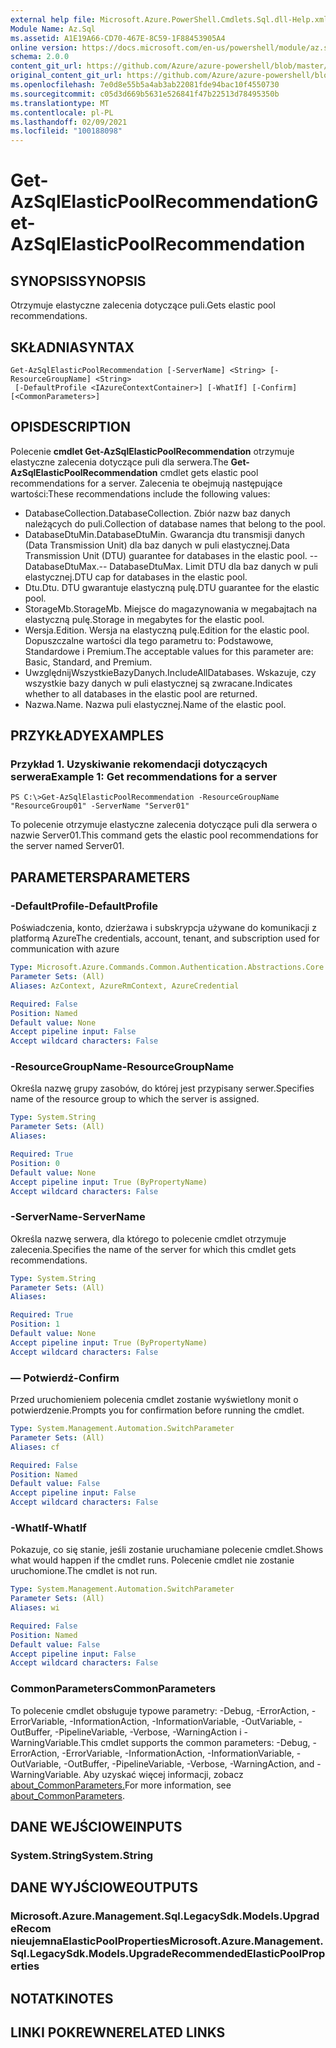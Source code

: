 ```yaml
---
external help file: Microsoft.Azure.PowerShell.Cmdlets.Sql.dll-Help.xml
Module Name: Az.Sql
ms.assetid: A1E19A66-CD70-467E-8C59-1F88453905A4
online version: https://docs.microsoft.com/en-us/powershell/module/az.sql/get-azsqlelasticpoolrecommendation
schema: 2.0.0
content_git_url: https://github.com/Azure/azure-powershell/blob/master/src/Sql/Sql/help/Get-AzSqlElasticPoolRecommendation.md
original_content_git_url: https://github.com/Azure/azure-powershell/blob/master/src/Sql/Sql/help/Get-AzSqlElasticPoolRecommendation.md
ms.openlocfilehash: 7e0d8e55b5a4ab3ab22081fde94bac10f4550730
ms.sourcegitcommit: c05d3d669b5631e526841f47b22513d78495350b
ms.translationtype: MT
ms.contentlocale: pl-PL
ms.lasthandoff: 02/09/2021
ms.locfileid: "100188098"
---
```

# <span data-ttu-id="b81c1-101">Get-AzSqlElasticPoolRecommendation</span><span class="sxs-lookup"><span data-stu-id="b81c1-101">Get-AzSqlElasticPoolRecommendation</span></span>

## <span data-ttu-id="b81c1-102">SYNOPSIS</span><span class="sxs-lookup"><span data-stu-id="b81c1-102">SYNOPSIS</span></span>
<span data-ttu-id="b81c1-103">Otrzymuje elastyczne zalecenia dotyczące puli.</span><span class="sxs-lookup"><span data-stu-id="b81c1-103">Gets elastic pool recommendations.</span></span>

## <span data-ttu-id="b81c1-104">SKŁADNIA</span><span class="sxs-lookup"><span data-stu-id="b81c1-104">SYNTAX</span></span>

```
Get-AzSqlElasticPoolRecommendation [-ServerName] <String> [-ResourceGroupName] <String>
 [-DefaultProfile <IAzureContextContainer>] [-WhatIf] [-Confirm] [<CommonParameters>]
```

## <span data-ttu-id="b81c1-105">OPIS</span><span class="sxs-lookup"><span data-stu-id="b81c1-105">DESCRIPTION</span></span>
<span data-ttu-id="b81c1-106">Polecenie **cmdlet Get-AzSqlElasticPoolRecommendation** otrzymuje elastyczne zalecenia dotyczące puli dla serwera.</span><span class="sxs-lookup"><span data-stu-id="b81c1-106">The **Get-AzSqlElasticPoolRecommendation** cmdlet gets elastic pool recommendations for a server.</span></span>
<span data-ttu-id="b81c1-107">Zalecenia te obejmują następujące wartości:</span><span class="sxs-lookup"><span data-stu-id="b81c1-107">These recommendations include the following values:</span></span>
- <span data-ttu-id="b81c1-108">DatabaseCollection.</span><span class="sxs-lookup"><span data-stu-id="b81c1-108">DatabaseCollection.</span></span> <span data-ttu-id="b81c1-109">Zbiór nazw baz danych należących do puli.</span><span class="sxs-lookup"><span data-stu-id="b81c1-109">Collection of database names that belong to the pool.</span></span> 
- <span data-ttu-id="b81c1-110">DatabaseDtuMin.</span><span class="sxs-lookup"><span data-stu-id="b81c1-110">DatabaseDtuMin.</span></span> <span data-ttu-id="b81c1-111">Gwarancja dtu transmisji danych (Data Transmission Unit) dla baz danych w puli elastycznej.</span><span class="sxs-lookup"><span data-stu-id="b81c1-111">Data Transmission Unit (DTU) guarantee for databases in the elastic pool.</span></span> 
 <span data-ttu-id="b81c1-112">-- DatabaseDtuMax.</span><span class="sxs-lookup"><span data-stu-id="b81c1-112">-- DatabaseDtuMax.</span></span> <span data-ttu-id="b81c1-113">Limit DTU dla baz danych w puli elastycznej.</span><span class="sxs-lookup"><span data-stu-id="b81c1-113">DTU cap for databases in the elastic pool.</span></span> 
- <span data-ttu-id="b81c1-114">Dtu.</span><span class="sxs-lookup"><span data-stu-id="b81c1-114">Dtu.</span></span> <span data-ttu-id="b81c1-115">DTU gwarantuje elastyczną pulę.</span><span class="sxs-lookup"><span data-stu-id="b81c1-115">DTU guarantee for the elastic pool.</span></span> 
- <span data-ttu-id="b81c1-116">StorageMb.</span><span class="sxs-lookup"><span data-stu-id="b81c1-116">StorageMb.</span></span> <span data-ttu-id="b81c1-117">Miejsce do magazynowania w megabajtach na elastyczną pulę.</span><span class="sxs-lookup"><span data-stu-id="b81c1-117">Storage in megabytes for the elastic pool.</span></span> 
- <span data-ttu-id="b81c1-118">Wersja.</span><span class="sxs-lookup"><span data-stu-id="b81c1-118">Edition.</span></span> <span data-ttu-id="b81c1-119">Wersja na elastyczną pulę.</span><span class="sxs-lookup"><span data-stu-id="b81c1-119">Edition for the elastic pool.</span></span> <span data-ttu-id="b81c1-120">Dopuszczalne wartości dla tego parametru to: Podstawowe, Standardowe i Premium.</span><span class="sxs-lookup"><span data-stu-id="b81c1-120">The acceptable values for this parameter are: Basic, Standard, and Premium.</span></span> 
- <span data-ttu-id="b81c1-121">UwzględnijWszystkieBazyDanych.</span><span class="sxs-lookup"><span data-stu-id="b81c1-121">IncludeAllDatabases.</span></span> <span data-ttu-id="b81c1-122">Wskazuje, czy wszystkie bazy danych w puli elastycznej są zwracane.</span><span class="sxs-lookup"><span data-stu-id="b81c1-122">Indicates whether to all databases in the elastic pool are returned.</span></span> 
- <span data-ttu-id="b81c1-123">Nazwa.</span><span class="sxs-lookup"><span data-stu-id="b81c1-123">Name.</span></span> <span data-ttu-id="b81c1-124">Nazwa puli elastycznej.</span><span class="sxs-lookup"><span data-stu-id="b81c1-124">Name of the elastic pool.</span></span>

## <span data-ttu-id="b81c1-125">PRZYKŁADY</span><span class="sxs-lookup"><span data-stu-id="b81c1-125">EXAMPLES</span></span>

### <span data-ttu-id="b81c1-126">Przykład 1. Uzyskiwanie rekomendacji dotyczących serwera</span><span class="sxs-lookup"><span data-stu-id="b81c1-126">Example 1: Get recommendations for a server</span></span>
```
PS C:\>Get-AzSqlElasticPoolRecommendation -ResourceGroupName "ResourceGroup01" -ServerName "Server01"
```

<span data-ttu-id="b81c1-127">To polecenie otrzymuje elastyczne zalecenia dotyczące puli dla serwera o nazwie Server01.</span><span class="sxs-lookup"><span data-stu-id="b81c1-127">This command gets the elastic pool recommendations for the server named Server01.</span></span>

## <span data-ttu-id="b81c1-128">PARAMETERS</span><span class="sxs-lookup"><span data-stu-id="b81c1-128">PARAMETERS</span></span>

### <span data-ttu-id="b81c1-129">-DefaultProfile</span><span class="sxs-lookup"><span data-stu-id="b81c1-129">-DefaultProfile</span></span>
<span data-ttu-id="b81c1-130">Poświadczenia, konto, dzierżawa i subskrypcja używane do komunikacji z platformą Azure</span><span class="sxs-lookup"><span data-stu-id="b81c1-130">The credentials, account, tenant, and subscription used for communication with azure</span></span>

```yaml
Type: Microsoft.Azure.Commands.Common.Authentication.Abstractions.Core.IAzureContextContainer
Parameter Sets: (All)
Aliases: AzContext, AzureRmContext, AzureCredential

Required: False
Position: Named
Default value: None
Accept pipeline input: False
Accept wildcard characters: False
```

### <span data-ttu-id="b81c1-131">-ResourceGroupName</span><span class="sxs-lookup"><span data-stu-id="b81c1-131">-ResourceGroupName</span></span>
<span data-ttu-id="b81c1-132">Określa nazwę grupy zasobów, do której jest przypisany serwer.</span><span class="sxs-lookup"><span data-stu-id="b81c1-132">Specifies name of the resource group to which the server is assigned.</span></span>

```yaml
Type: System.String
Parameter Sets: (All)
Aliases:

Required: True
Position: 0
Default value: None
Accept pipeline input: True (ByPropertyName)
Accept wildcard characters: False
```

### <span data-ttu-id="b81c1-133">-ServerName</span><span class="sxs-lookup"><span data-stu-id="b81c1-133">-ServerName</span></span>
<span data-ttu-id="b81c1-134">Określa nazwę serwera, dla którego to polecenie cmdlet otrzymuje zalecenia.</span><span class="sxs-lookup"><span data-stu-id="b81c1-134">Specifies the name of the server for which this cmdlet gets recommendations.</span></span>

```yaml
Type: System.String
Parameter Sets: (All)
Aliases:

Required: True
Position: 1
Default value: None
Accept pipeline input: True (ByPropertyName)
Accept wildcard characters: False
```

### <span data-ttu-id="b81c1-135">— Potwierdź</span><span class="sxs-lookup"><span data-stu-id="b81c1-135">-Confirm</span></span>
<span data-ttu-id="b81c1-136">Przed uruchomieniem polecenia cmdlet zostanie wyświetlony monit o potwierdzenie.</span><span class="sxs-lookup"><span data-stu-id="b81c1-136">Prompts you for confirmation before running the cmdlet.</span></span>

```yaml
Type: System.Management.Automation.SwitchParameter
Parameter Sets: (All)
Aliases: cf

Required: False
Position: Named
Default value: False
Accept pipeline input: False
Accept wildcard characters: False
```

### <span data-ttu-id="b81c1-137">-WhatIf</span><span class="sxs-lookup"><span data-stu-id="b81c1-137">-WhatIf</span></span>
<span data-ttu-id="b81c1-138">Pokazuje, co się stanie, jeśli zostanie uruchamiane polecenie cmdlet.</span><span class="sxs-lookup"><span data-stu-id="b81c1-138">Shows what would happen if the cmdlet runs.</span></span>
<span data-ttu-id="b81c1-139">Polecenie cmdlet nie zostanie uruchomione.</span><span class="sxs-lookup"><span data-stu-id="b81c1-139">The cmdlet is not run.</span></span>

```yaml
Type: System.Management.Automation.SwitchParameter
Parameter Sets: (All)
Aliases: wi

Required: False
Position: Named
Default value: False
Accept pipeline input: False
Accept wildcard characters: False
```

### <span data-ttu-id="b81c1-140">CommonParameters</span><span class="sxs-lookup"><span data-stu-id="b81c1-140">CommonParameters</span></span>
<span data-ttu-id="b81c1-141">To polecenie cmdlet obsługuje typowe parametry: -Debug, -ErrorAction, -ErrorVariable, -InformationAction, -InformationVariable, -OutVariable, -OutBuffer, -PipelineVariable, -Verbose, -WarningAction i -WarningVariable.</span><span class="sxs-lookup"><span data-stu-id="b81c1-141">This cmdlet supports the common parameters: -Debug, -ErrorAction, -ErrorVariable, -InformationAction, -InformationVariable, -OutVariable, -OutBuffer, -PipelineVariable, -Verbose, -WarningAction, and -WarningVariable.</span></span> <span data-ttu-id="b81c1-142">Aby uzyskać więcej informacji, zobacz [about_CommonParameters.](http://go.microsoft.com/fwlink/?LinkID=113216)</span><span class="sxs-lookup"><span data-stu-id="b81c1-142">For more information, see [about_CommonParameters](http://go.microsoft.com/fwlink/?LinkID=113216).</span></span>

## <span data-ttu-id="b81c1-143">DANE WEJŚCIOWE</span><span class="sxs-lookup"><span data-stu-id="b81c1-143">INPUTS</span></span>

### <span data-ttu-id="b81c1-144">System.String</span><span class="sxs-lookup"><span data-stu-id="b81c1-144">System.String</span></span>

## <span data-ttu-id="b81c1-145">DANE WYJŚCIOWE</span><span class="sxs-lookup"><span data-stu-id="b81c1-145">OUTPUTS</span></span>

### <span data-ttu-id="b81c1-146">Microsoft.Azure.Management.Sql.LegacySdk.Models.UpgradeRecom nieujemnaElasticPoolProperties</span><span class="sxs-lookup"><span data-stu-id="b81c1-146">Microsoft.Azure.Management.Sql.LegacySdk.Models.UpgradeRecommendedElasticPoolProperties</span></span>

## <span data-ttu-id="b81c1-147">NOTATKI</span><span class="sxs-lookup"><span data-stu-id="b81c1-147">NOTES</span></span>

## <span data-ttu-id="b81c1-148">LINKI POKREWNE</span><span class="sxs-lookup"><span data-stu-id="b81c1-148">RELATED LINKS</span></span>
